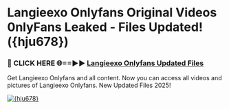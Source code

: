 # Langieexo Onlyfans Original Videos 0nlyFans Leaked - Files Updated! ({hju678})

<h3>🔴 CLICK HERE 🌐==►► <a href="https://tinyurl.com/ms9xzufz" rel="nofollow">Langieexo Onlyfans Updated Files</a></h3>

Get Langieexo Onlyfans and all content. Now you can access all videos and pictures of Langieexo Onlyfans. New Updated Files 2025!

[![{hju678}](https://i.imgur.com/PQ7UWWw.gif)](https://tinyurl.com/ms9xzufz)